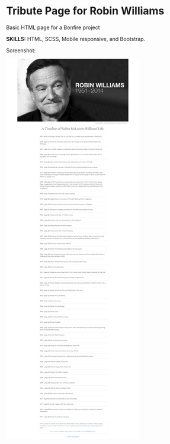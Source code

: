 # Tribute Page for Robin Williams

Basic HTML page for a Bonfire project

**SKILLS:** HTML, SCSS, Mobile responsive, and Bootstrap.

Screenshot:

![alt text](https://raw.githubusercontent.com/JamesScript7/tribute-page-robbin-williams/master/images/robin-screenshot.png)
